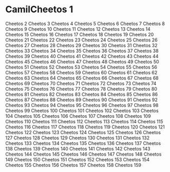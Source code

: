 # CamilCheetos 1
Cheetos 2
Cheetos 3
Cheetos 4
Cheetos 5
Cheetos 6
Cheetos 7
Cheetos 8
Cheetos 9
Cheetos 10
Cheetos 11
Cheetos 12
Cheetos 13
Cheetos 14
Cheetos 15
Cheetos 16
Cheetos 17
Cheetos 18
Cheetos 19
Cheetos 20
Cheetos 21
Cheetos 22
Cheetos 23
Cheetos 24
Cheetos 25
Cheetos 26
Cheetos 27
Cheetos 28
Cheetos 29
Cheetos 30
Cheetos 31
Cheetos 32
Cheetos 33
Cheetos 34
Cheetos 35
Cheetos 36
Cheetos 37
Cheetos 38
Cheetos 39
Cheetos 40
Cheetos 41
Cheetos 42
Cheetos 43
Cheetos 44
Cheetos 45
Cheetos 46
Cheetos 47
Cheetos 48
Cheetos 49
Cheetos 50
Cheetos 51
Cheetos 52
Cheetos 53
Cheetos 54
Cheetos 55
Cheetos 56
Cheetos 57
Cheetos 58
Cheetos 59
Cheetos 60
Cheetos 61
Cheetos 62
Cheetos 63
Cheetos 64
Cheetos 65
Cheetos 66
Cheetos 67
Cheetos 68
Cheetos 69
Cheetos 70
Cheetos 71
Cheetos 72
Cheetos 73
Cheetos 74
Cheetos 75
Cheetos 76
Cheetos 77
Cheetos 78
Cheetos 79
Cheetos 80
Cheetos 81
Cheetos 82
Cheetos 83
Cheetos 84
Cheetos 85
Cheetos 86
Cheetos 87
Cheetos 88
Cheetos 89
Cheetos 90
Cheetos 91
Cheetos 92
Cheetos 93
Cheetos 94
Cheetos 95
Cheetos 96
Cheetos 97
Cheetos 98
Cheetos 99
Cheetos 100
Cheetos 101
Cheetos 102
Cheetos 103
Cheetos 104
Cheetos 105
Cheetos 106
Cheetos 107
Cheetos 108
Cheetos 109
Cheetos 110
Cheetos 111
Cheetos 112
Cheetos 113
Cheetos 114
Cheetos 115
Cheetos 116
Cheetos 117
Cheetos 118
Cheetos 119
Cheetos 120
Cheetos 121
Cheetos 122
Cheetos 123
Cheetos 124
Cheetos 125
Cheetos 126
Cheetos 127
Cheetos 128
Cheetos 129
Cheetos 130
Cheetos 131
Cheetos 132
Cheetos 133
Cheetos 134
Cheetos 135
Cheetos 136
Cheetos 137
Cheetos 138
Cheetos 139
Cheetos 140
Cheetos 141
Cheetos 142
Cheetos 143
Cheetos 144
Cheetos 145
Cheetos 146
Cheetos 147
Cheetos 148
Cheetos 149
Cheetos 150
Cheetos 151
Cheetos 152
Cheetos 153
Cheetos 154
Cheetos 155
Cheetos 156
Cheetos 157
Cheetos 158
Cheetos 159
